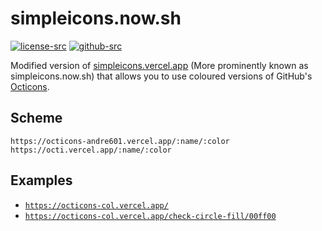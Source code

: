 # simpleicons.now.sh

[![license-src]][license-href]
[![github-src]][github-href]

Modified version of [simpleicons.vercel.app](https://simpleicons.vercel.app) (More prominently known as simpleicons.now.sh) that allows you to use coloured versions of GitHub's [Octicons](https://primer.style/octicons).

## Scheme

```
https://octicons-andre601.vercel.app/:name/:color
https://octi.vercel.app/:name/:color
```

## Examples

- [`https://octicons-col.vercel.app/`](https://octicons-col.vercel.app/mark-github/000)
- [`https://octicons-col.vercel.app/check-circle-fill/00ff00`](https://octicons-col.vercel.app/check-circle-fill/00ff00)

[license-src]: https://img.shields.io/badge/License-MIT-blue
[license-href]: https://github.com/simpleicons/simpleicons.now.sh/blob/master/LICENSE
[github-src]: https://img.shields.io/badge/-Andre601%2Focticons.vercel.app-blue?logo=github&labelColor=777
[github-href]: https://github.com/Andre601/octicons.vercel.app
